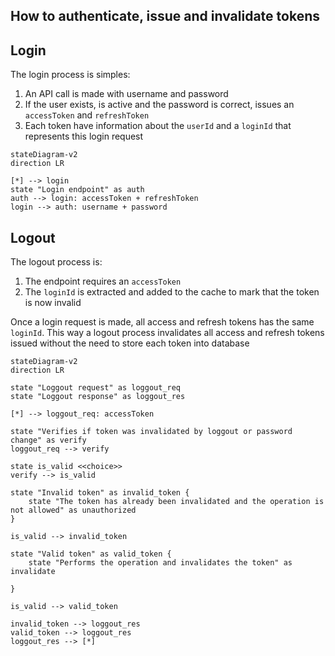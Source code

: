 ## How to authenticate, issue and invalidate tokens

## Login

The login process is simples:

1. An API call is made with username and password
2. If the user exists, is active and the password is correct, issues an `accessToken` and `refreshToken`
3. Each token have information about the `userId` and a `loginId` that represents this login request

```mermaid
stateDiagram-v2
direction LR

[*] --> login
state "Login endpoint" as auth
auth --> login: accessToken + refreshToken
login --> auth: username + password
```

## Logout

The logout process is:

1. The endpoint requires an `accessToken`
2. The `loginId` is extracted and added to the cache to mark that the token is now invalid

Once a login request is made, all access and refresh tokens has the same `loginId`. This way a logout process invalidates all access and refresh tokens issued without the need to store each token into database

```mermaid
stateDiagram-v2
direction LR

state "Loggout request" as loggout_req
state "Loggout response" as loggout_res

[*] --> loggout_req: accessToken

state "Verifies if token was invalidated by loggout or password change" as verify
loggout_req --> verify

state is_valid <<choice>>
verify --> is_valid

state "Invalid token" as invalid_token {
    state "The token has already been invalidated and the operation is not allowed" as unauthorized
}

is_valid --> invalid_token

state "Valid token" as valid_token {
    state "Performs the operation and invalidates the token" as invalidate

}

is_valid --> valid_token

invalid_token --> loggout_res
valid_token --> loggout_res
loggout_res --> [*]
```
